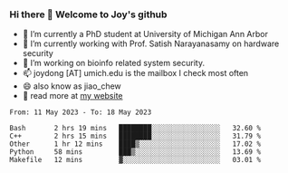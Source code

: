 ### Hi there 👋 Welcome to Joy's github

- 🔭 I’m currently a PhD student at University of Michigan Ann Arbor
- 🌱 I’m currently working with Prof. Satish Narayanasamy on hardware security
- 👯 I’m working on bioinfo related system security. 
- 📫 joydong [AT] umich.edu is the mailbox I check most often
- 😄 also know as jiao_chew
- 💬 read more at [my website](https://joydddd.github.io/)
<!--START_SECTION:waka-->

```text
From: 11 May 2023 - To: 18 May 2023

Bash       2 hrs 19 mins   ████████░░░░░░░░░░░░░░░░░   32.60 %
C++        2 hrs 15 mins   ████████░░░░░░░░░░░░░░░░░   31.79 %
Other      1 hr 12 mins    ████▒░░░░░░░░░░░░░░░░░░░░   17.02 %
Python     58 mins         ███▒░░░░░░░░░░░░░░░░░░░░░   13.69 %
Makefile   12 mins         ▓░░░░░░░░░░░░░░░░░░░░░░░░   03.01 %
```

<!--END_SECTION:waka-->
